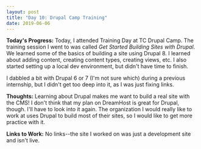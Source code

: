 ```yaml
---
layout: post
title: "Day 10: Drupal Camp Training"
date: 2019-06-06
---
```


**Today's Progress:** Today, I attended Training Day at TC Drupal Camp. The training session I went to was called *Get Started Building Sites with Drupal*. We learned some of the basics of building a site using Drupal 8. I learned about adding content, creating content types, creating views, etc. I also started setting up a local dev environment, but didn't have time to finish.

I dabbled a bit with Drupal 6 or 7 (I'm not sure which) during a previous internship, but I didn't get too deep into it, as I was just fixing links.

**Thoughts:** Learning about Drupal makes me want to build a real site with the CMS! I don't think that my plan on DreamHost is great for Drupal, though. I'll have to look into it again. The organization I would really like to work at uses Drupal to build most of their sites, so I would like to get more practice with it.

**Links to Work:** No links--the site I worked on was just a development site and isn't live.